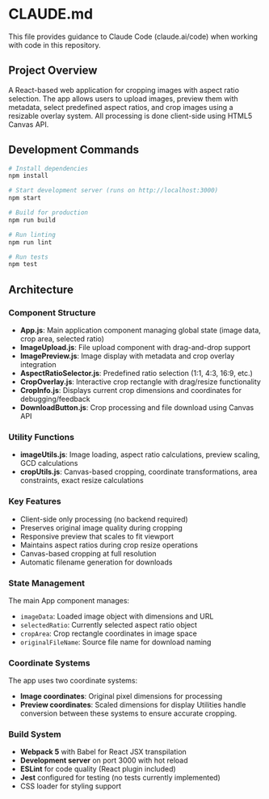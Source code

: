 # CLAUDE.md

This file provides guidance to Claude Code (claude.ai/code) when working with code in this repository.

## Project Overview

A React-based web application for cropping images with aspect ratio selection. The app allows users to upload images, preview them with metadata, select predefined aspect ratios, and crop images using a resizable overlay system. All processing is done client-side using HTML5 Canvas API.

## Development Commands

```bash
# Install dependencies
npm install

# Start development server (runs on http://localhost:3000)
npm start

# Build for production
npm run build

# Run linting
npm run lint

# Run tests
npm test
```

## Architecture

### Component Structure
- **App.js**: Main application component managing global state (image data, crop area, selected ratio)
- **ImageUpload.js**: File upload component with drag-and-drop support
- **ImagePreview.js**: Image display with metadata and crop overlay integration
- **AspectRatioSelector.js**: Predefined ratio selection (1:1, 4:3, 16:9, etc.)
- **CropOverlay.js**: Interactive crop rectangle with drag/resize functionality
- **CropInfo.js**: Displays current crop dimensions and coordinates for debugging/feedback
- **DownloadButton.js**: Crop processing and file download using Canvas API

### Utility Functions
- **imageUtils.js**: Image loading, aspect ratio calculations, preview scaling, GCD calculations
- **cropUtils.js**: Canvas-based cropping, coordinate transformations, area constraints, exact resize calculations

### Key Features
- Client-side only processing (no backend required)
- Preserves original image quality during cropping
- Responsive preview that scales to fit viewport
- Maintains aspect ratios during crop resize operations
- Canvas-based cropping at full resolution
- Automatic filename generation for downloads

### State Management
The main App component manages:
- `imageData`: Loaded image object with dimensions and URL
- `selectedRatio`: Currently selected aspect ratio object
- `cropArea`: Crop rectangle coordinates in image space
- `originalFileName`: Source file name for download naming

### Coordinate Systems
The app uses two coordinate systems:
- **Image coordinates**: Original pixel dimensions for processing
- **Preview coordinates**: Scaled dimensions for display
Utilities handle conversion between these systems to ensure accurate cropping.

### Build System
- **Webpack 5** with Babel for React JSX transpilation
- **Development server** on port 3000 with hot reload
- **ESLint** for code quality (React plugin included)
- **Jest** configured for testing (no tests currently implemented)
- CSS loader for styling support